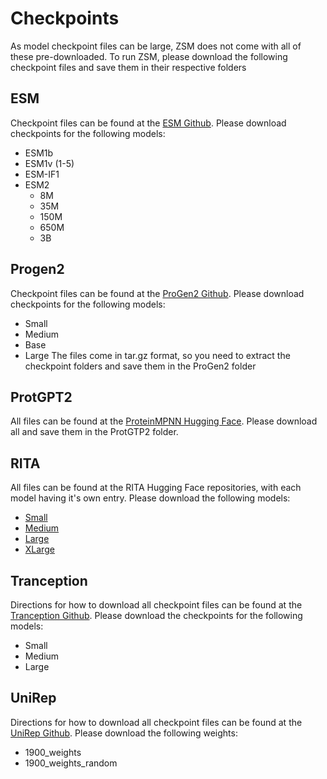 # Checkpoints
As model checkpoint files can be large, ZSM does not come with all of these pre-downloaded. To run ZSM, please download the following checkpoint files and save them in their respective folders

## ESM
Checkpoint files can be found at the [ESM Github](https://github.com/facebookresearch/esm). Please download checkpoints for the following models:
- ESM1b
- ESM1v (1-5)
- ESM-IF1
- ESM2
    - 8M
    - 35M
    - 150M
    - 650M
    - 3B

## Progen2
Checkpoint files can be found at the [ProGen2 Github](https://github.com/enijkamp/progen2). Please download checkpoints for the following models:
- Small
- Medium
- Base
- Large
The files come in tar.gz format, so you need to extract the checkpoint folders and save them in the ProGen2 folder

## ProtGPT2
All files can be found at the [ProteinMPNN Hugging Face](https://huggingface.co/nferruz/ProtGPT2/tree/main). Please download all and save them in the ProtGTP2 folder.

## RITA
All files can be found at the RITA Hugging Face repositories, with each model having it's own entry. Please download the following models:
- [Small](https://huggingface.co/lightonai/RITA_s)
- [Medium](https://huggingface.co/lightonai/RITA_m)
- [Large](https://huggingface.co/lightonai/RITA_l)
- [XLarge](https://huggingface.co/lightonai/RITA_xl)

## Tranception
Directions for how to download all checkpoint files can be found at the [Tranception Github](https://github.com/OATML-Markslab/Tranception). Please download the checkpoints for the following models:
- Small
- Medium
- Large

## UniRep
Directions for how to download all checkpoint files can be found at the [UniRep Github](https://github.com/churchlab/UniRep). Please download the following weights:
- 1900_weights
- 1900_weights_random

